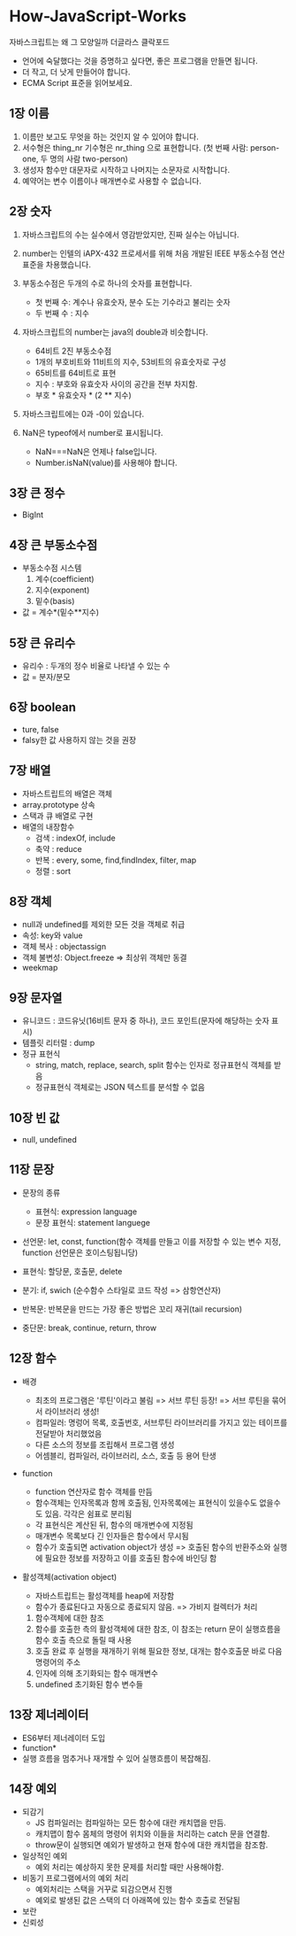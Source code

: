 # How-JavaScript-Works

자바스크립트는 왜 그 모양일까 더글라스 클락포드

- 언어에 숙달했다는 것을 증명하고 싶다면, 좋은 프로그램을 만들면 됩니다.
- 더 작고, 더 낫게 만들어야 합니다.
- ECMA Script 표준을 읽어보세요.

## 1장 이름
1. 이름만 보고도 무엇을 하는 것인지 알 수 있어야 합니다.
2. 서수형은 thing_nr 기수형은 nr_thing 으로 표현합니다. (첫 번째 사람: person-one, 두 명의 사람 two-person)
3. 생성자 함수만 대문자로 시작하고 나머지는 소문자로 시작합니다.
4. 예약어는 변수 이름이나 매개변수로 사용할 수 없습니다.


## 2장 숫자

1. 자바스크립트의 수는 실수에서 영감받았지만, 진짜 실수는 아닙니다.
2. number는 인텔의 iAPX-432 프로세서를 위해 처음 개발된 IEEE 부동소수점 연산 표준을 차용했습니다.
3. 부동소수점은 두개의 수로 하나의 숫자를 표현합니다.

   - 첫 번째 수: 계수나 유효숫자, 분수 도는 기수라고 불리는 숫자
   - 두 번째 수 : 지수

4. 자바스크립트의 number는 java의 double과 비슷합니다.

   - 64비트 2진 부동소수점
   - 1개의 부호비트와 11비트의 지수, 53비트의 유효숫자로 구성
   - 65비트를 64비트로 표현
   - 지수 : 부호와 유효숫자 사이의 공간을 전부 차지함.
   - 부호 \* 유효숫자 \* (2 \*\* 지수)

5. 자바스크립트에는 0과 -0이 있습니다.
6. NaN은 typeof에서 number로 표시됩니다.
   - NaN===NaN은 언제나 false입니다.
   - Number.isNaN(value)를 사용해야 합니다.

## 3장 큰 정수
- BigInt 


## 4장 큰 부동소수점
- 부동소수점 시스템
   1. 계수(coefficient)
   2. 지수(exponent)
   3. 밑수(basis)
- 값 = 계수*(밑수**지수)


## 5장 큰 유리수 
- 유리수 : 두개의 정수 비율로 나타낼 수 있는 수
- 값 = 분자/분모

## 6장 boolean 
- ture, false 
- falsy한 값 사용하지 않는 것을 권장

## 7장 배열
- 자바스트립트의 배열은 객체
- array.prototype 상속
- 스택과 큐 배열로 구현 
- 배열의 내장함수 
   - 검색 : indexOf, include
   - 축약 : reduce
   - 반복 : every, some, find,findIndex, filter, map
   - 정렬 : sort

## 8장 객체
- null과 undefined를 제외한 모든 것을 객체로 취급
- 속성: key와 value
- 객체 복사 : objectassign
- 객체 불변성: Object.freeze => 최상위 객체만 동결
- weekmap

## 9장 문자열
- 유니코드 : 코드유닛(16비트 문자 중 하나), 코드 포인트(문자에 해당하는 숫자 표시)
- 템플릿 리터럴 : dump
- 정규 표현식
   - string, match, replace, search, split 함수는 인자로 정규표현식 객체를 받음
   - 정규표현식 객체로는 JSON 텍스트를 분석할 수 없음

## 10장 빈 값 
- null, undefined

## 11장 문장
- 문장의 종류
   - 표현식: expression language 
   - 문장 표현식: statement languege

- 선언문: let, const, function(함수 객체를 만들고 이를 저장할 수 있는 변수 지정, function 선언문은 호이스팅됩니당)
- 표현식: 할당문, 호출문, delete
- 분기: if, swich (순수함수 스타일로 코드 작성 => 삼항연산자)
- 반복문: 반복문을 만드는 가장 좋은 방법은 꼬리 재귀(tail recursion)
- 중단문: break, continue, return, throw

## 12장 함수
- 배경
   - 최초의 프로그램은 '루틴'이라고 불림 => 서브 루틴 등장! => 서브 루틴을 묶어서 라이브러리 생성!
   - 컴파일러: 명렁어 목록, 호출번호, 서브루틴 라이브러리를 가지고 있는 테이프를 전달받아 처리했었음
   - 다른 소스의 정보를 조립해서 프로그램 생성
   - 어셈블리, 컴파일러, 라이브러리, 소스, 호출 등 용어 탄생

- function
   - function 연산자로 함수 객체를 만듬
   - 함수객체는 인자목록과 함께 호출됨, 인자목록에는 표현식이 있을수도 없을수도 있음. 각각은 쉼표로 분리됨
   - 각 표현식은 계산된 뒤, 함수의 매개변수에 지정됨
   - 매개변수 목록보다 긴 인자들은 함수에서 무시됨
   - 함수가 호출되면 activation object가 생성 => 호출된 함수의 반환주소와 실행에 필요한 정보를 저장하고 이를 호출된 함수에 바인딩 함

- 활성객체(activation object)
   - 자바스트립트는 활성객체를 heap에 저장함
   - 함수가 종료된다고 자동으로 종료되지 않음. => 가비지 컬렉터가 처리
   1. 함수객체에 대한 참조
   2. 함수를 호출한 측의 활성객체에 대한 참조, 이 참조는 return 문이 실행흐름을 함수 호출 측으로 돌릴 때 사용
   3. 호출 완료 후 실행을 재개하기 위해 필요한 정보, 대개는 함수호출문 바로 다음 명령어의 주소
   4. 인자에 의해 초기화되는 함수 매개변수
   5. undefined 초기화된 함수 변수들


## 13장 제너레이터
- ES6부터 제너레이터 도입
- function* 
- 실행 흐름을 멈추거나 재개할 수 있어 실행흐름이 복잡해짐.

## 14장 예외 
- 되감기
   - JS 컴파일러는 컴파일하는 모든 함수에 대란 캐치맵을 만듬.
   - 캐치맵이 함수 몸체의 명령어 위치와 이들을 처리하는 catch 문을 연결함.
   - throw문이 실행되면 예외가 발생하고 현재 함수에 대한 캐치맵을 참조함.
- 일상적인 예외
   - 예외 처리는 예상하지 못한 문제를 처리할 때만 사용해야함.
- 비동기 프로그램에서의 예외 처리
   - 예외처리는 스택을 거꾸로 되감으면서 진행
   - 예외로 발생된 값은 스택의 더 아래쪽에 있는 함수 호출로 전달됨
- 보란
- 신뢰성

 